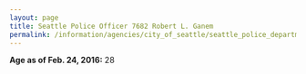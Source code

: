 ```yaml
---
layout: page
title: Seattle Police Officer 7682 Robert L. Ganem
permalink: /information/agencies/city_of_seattle/seattle_police_department/copbook/7682/
---
```


**Age as of Feb. 24, 2016:** 28

